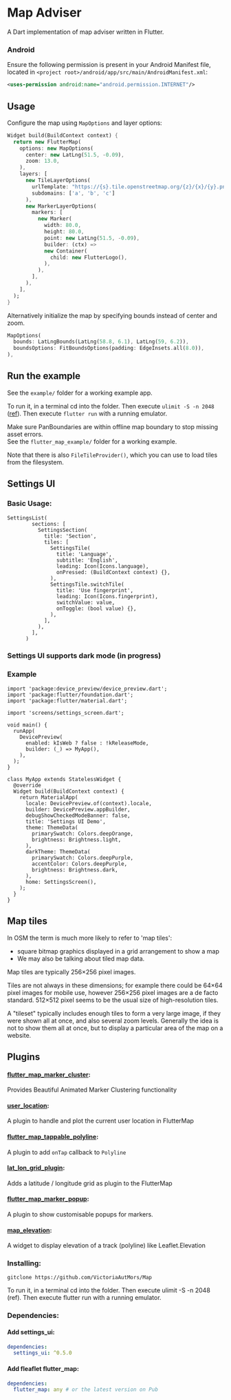 # Map Adviser
A Dart implementation of map adviser written in Flutter. 

### Android

Ensure the following permission is present in your Android Manifest file, located in `<project root>/android/app/src/main/AndroidManifest.xml`:

```xml
<uses-permission android:name="android.permission.INTERNET"/>
```

## Usage

Configure the map using `MapOptions` and layer options:

```dart
Widget build(BuildContext context) {
  return new FlutterMap(
    options: new MapOptions(
      center: new LatLng(51.5, -0.09),
      zoom: 13.0,
    ),
    layers: [
      new TileLayerOptions(
        urlTemplate: "https://{s}.tile.openstreetmap.org/{z}/{x}/{y}.png",
        subdomains: ['a', 'b', 'c']
      ),
      new MarkerLayerOptions(
        markers: [
          new Marker(
            width: 80.0,
            height: 80.0,
            point: new LatLng(51.5, -0.09),
            builder: (ctx) =>
            new Container(
              child: new FlutterLogo(),
            ),
          ),
        ],
      ),
    ],
  );
}
```

Alternatively initialize the map by specifying bounds instead of center and zoom.

```dart
MapOptions(
  bounds: LatLngBounds(LatLng(58.8, 6.1), LatLng(59, 6.2)),
  boundsOptions: FitBoundsOptions(padding: EdgeInsets.all(8.0)),
),
```


## Run the example

See the `example/` folder for a working example app.

To run it, in a terminal cd into the folder.
Then execute `ulimit -S -n 2048` ([ref](https://github.com/trentpiercy/trace/issues/1#issuecomment-404494469)).
Then execute `flutter run` with a running emulator.

Make sure PanBoundaries are within offline map boundary to stop missing asset errors.<br>
See the `flutter_map_example/` folder for a working example.

Note that there is also `FileTileProvider()`, which you can use to load tiles from the filesystem.

## Settings UI

### Basic Usage:
```
SettingsList(
        sections: [
          SettingsSection(
            title: 'Section',
            tiles: [
              SettingsTile(
                title: 'Language',
                subtitle: 'English',
                leading: Icon(Icons.language),
                onPressed: (BuildContext context) {},
              ),
              SettingsTile.switchTile(
                title: 'Use fingerprint',
                leading: Icon(Icons.fingerprint),
                switchValue: value,
                onToggle: (bool value) {},
              ),
            ],
          ),
        ],
      )
```

### Settings UI supports dark mode (in progress)

### Example 
```
import 'package:device_preview/device_preview.dart';
import 'package:flutter/foundation.dart';
import 'package:flutter/material.dart';

import 'screens/settings_screen.dart';

void main() {
  runApp(
    DevicePreview(
      enabled: kIsWeb ? false : !kReleaseMode,
      builder: (_) => MyApp(),
    ),
  );
}

class MyApp extends StatelessWidget {
  @override
  Widget build(BuildContext context) {
    return MaterialApp(
      locale: DevicePreview.of(context).locale,
      builder: DevicePreview.appBuilder,
      debugShowCheckedModeBanner: false,
      title: 'Settings UI Demo',
      theme: ThemeData(
        primarySwatch: Colors.deepOrange,
        brightness: Brightness.light,
      ),
      darkTheme: ThemeData(
        primarySwatch: Colors.deepPurple,
        accentColor: Colors.deepPurple,
        brightness: Brightness.dark,
      ),
      home: SettingsScreen(),
    );
  }
}
```

## Map tiles

In OSM the term is much more likely to refer to 'map tiles':
- square bitmap graphics displayed in a grid arrangement to show a map
- We may also be talking about tiled map data.

Map tiles are typically 256×256 pixel images. 

Tiles are not always in these dimensions; for example there could be 64×64 pixel images for mobile use, however 256×256 pixel images are a de facto standard. 512×512 pixel seems to be the usual size of high-resolution tiles.

A "tileset" typically includes enough tiles to form a very large image, if they were shown all at once, and also several zoom levels. Generally the idea is not to show them all at once, but to display a particular area of the map on a website. 



## Plugins

#### [flutter_map_marker_cluster](https://github.com/lpongetti/flutter_map_marker_cluster): 
Provides Beautiful Animated Marker Clustering functionality
#### [user_location](https://github.com/igaurab/user_location_plugin): 
A plugin to handle and plot the current user location in FlutterMap
#### [flutter_map_tappable_polyline](https://github.com/OwnWeb/flutter_map_tappable_polyline): 
A plugin to add `onTap` callback to `Polyline`
#### [lat_lon_grid_plugin](https://github.com/mat8854/lat_lon_grid_plugin): 
Adds a latitude / longitude grid as plugin to the FlutterMap
#### [flutter_map_marker_popup](https://github.com/rorystephenson/flutter_map_marker_popup): 
A plugin to show customisable popups for markers.
#### [map_elevation](https://github.com/OwnWeb/map_elevation): 
A widget to display elevation of a track (polyline) like Leaflet.Elevation

### Installing: 

```
gitclone https://github.com/VictoriaAutMors/Map 
```
To run it, in a terminal cd into the folder. Then execute ulimit -S -n 2048 (ref). Then execute flutter run with a running emulator.


### Dependencies:
#### Add settings_ui:

```yaml
dependencies:
  settings_ui: ^0.5.0
```
#### Add fleaflet flutter_map:

```yaml
dependencies:
  flutter_map: any # or the latest version on Pub
```
